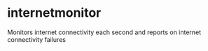 # internetmonitor
Monitors internet connectivity each second and reports on internet connectivity failures
